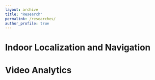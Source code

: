 ```yaml
---
layout: archive
title: "Research"
permalink: /researches/
author_profile: true
---
```



Indoor Localization and Navigation
======


Video Analytics
======